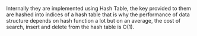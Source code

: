 Internally they are implemented using Hash Table, the key provided to them are hashed into indices of a hash table that
is why the performance of data structure depends on hash function a lot but on an average, the cost of search, insert
and delete from the hash table is O(1).